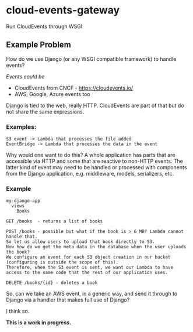 # cloud-events-gateway
Run CloudEvents through WSGI

## Example Problem
How do we use Django (or any WSGI compatible framework) to handle events?

_Events could be_
* CloudEvents from CNCF - https://cloudevents.io/
* AWS, Google, Azure events too

Django is tied to the web, really HTTP. CloudEvents are part of that but do not share the same expressions.

### Examples:
```
S3 event -> Lambda that processes the file added
EventBridge -> Lambda that processes the data in the event
```

Why would one want to do this?
A whole application has parts that are accessible via HTTP and some that are reactive to non-HTTP events.
The latter kind of event may need to be handled or processed with components from the Django application, e.g. middleware, models, serializers, etc.


### Example

```
my-django-app
  views
    Books
```

```
GET /books  - returns a list of books

POST /books - possible but what if the book is > 6 MB? Lambda cannot handle that.
So let us allow users to upload that book directly to S3.
Now how do we get the meta data in the database when the user uploads the book?
We configure an event for each S3 object creation in our bucket (configuring is outside the scope of this).
Therefore, when the S3 event is sent, we want our Lambda to have access to the same code that the rest of our application uses.

DELETE /books/{id} - deletes a book
```

So, can we take an AWS event, in a generic way, and send it through to Django via a handler that makes full use of Django?

I think so.

**This is a work in progress.**
